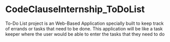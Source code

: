 # CodeClauseInternship_ToDoList
To-Do List project is an Web-Based Application specially built to keep track of errands or tasks that need to be done. This application will be like a task keeper where the user would be able to enter the tasks that they need to do
